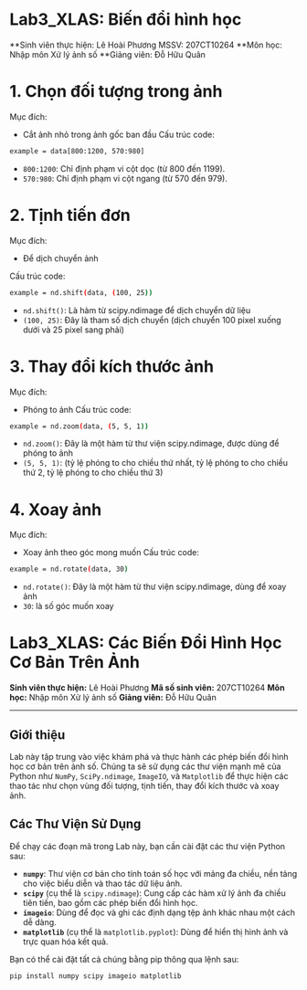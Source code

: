 # Lab3_XLAS: Biến đổi hình học

**Sinh viên thực hiện: Lê Hoài Phương MSSV: 207CT10264
**Môn học: Nhập môn Xử lý ảnh số
**Giảng viên: Đỗ Hữu Quân

# 1. Chọn đối tượng trong ảnh
   Mục đích:
   * Cắt ảnh nhỏ trong ảnh gốc ban đầu
   Cấu trúc code:
   ```bash
   example = data[800:1200, 570:980]
   ```
   * `800:1200`: Chỉ định phạm vi cột dọc (từ 800 đến 1199).
   * `570:980`: Chỉ định phạm vi cột ngang (từ 570 đến 979).
   
# 2. Tịnh tiến đơn
   Mục đích:
   * Để dịch chuyển ảnh 
   
   Cấu trúc code:
   ```bash
   example = nd.shift(data, (100, 25))
   ```
   * `nd.shift()`: Là hàm từ scipy.ndimage để dịch chuyển dữ liệu
   * `(100, 25)`: Đây là tham số dịch chuyển (dịch chuyển 100 pixel xuống dưới và 25 pixel sang phải)
   
# 3. Thay đổi kích thước ảnh
   Mục đích:
   * Phóng to ảnh
   Cấu trúc code:
   ```bash
   example = nd.zoom(data, (5, 5, 1))
   ```
   * `nd.zoom()`: Đây là một hàm từ thư viện scipy.ndimage, được dùng để phóng to ảnh
   * `(5, 5, 1)`: (tỷ lệ phóng to cho chiều thứ nhất, tỷ lệ phóng to cho chiều thứ 2, tỷ lệ phóng to cho chiều thứ 3)

# 4. Xoay ảnh
   Mục đích:
   * Xoay ảnh theo góc mong muốn
   Cấu trúc code:
   ```bash
   example = nd.rotate(data, 30)
   ```
   * `nd.rotate()`: Đây là một hàm từ thư viện scipy.ndimage, dùng để xoay ảnh
   * `30`: là số góc muốn xoay

# Lab3_XLAS: Các Biến Đổi Hình Học Cơ Bản Trên Ảnh

**Sinh viên thực hiện:** Lê Hoài Phương
**Mã số sinh viên:** 207CT10264
**Môn học:** Nhập môn Xử lý ảnh số
**Giảng viên:** Đỗ Hữu Quân

---

## Giới thiệu

Lab này tập trung vào việc khám phá và thực hành các phép biến đổi hình học cơ bản trên ảnh số. Chúng ta sẽ sử dụng các thư viện mạnh mẽ của Python như `NumPy`, `SciPy.ndimage`, `ImageIO`, và `Matplotlib` để thực hiện các thao tác như chọn vùng đối tượng, tịnh tiến, thay đổi kích thước và xoay ảnh.

## Các Thư Viện Sử Dụng

Để chạy các đoạn mã trong Lab này, bạn cần cài đặt các thư viện Python sau:

* **`numpy`**: Thư viện cơ bản cho tính toán số học với mảng đa chiều, nền tảng cho việc biểu diễn và thao tác dữ liệu ảnh.
* **`scipy`** (cụ thể là `scipy.ndimage`): Cung cấp các hàm xử lý ảnh đa chiều tiên tiến, bao gồm các phép biến đổi hình học.
* **`imageio`**: Dùng để đọc và ghi các định dạng tệp ảnh khác nhau một cách dễ dàng.
* **`matplotlib`** (cụ thể là `matplotlib.pyplot`): Dùng để hiển thị hình ảnh và trực quan hóa kết quả.

Bạn có thể cài đặt tất cả chúng bằng pip thông qua lệnh sau:

```bash
pip install numpy scipy imageio matplotlib
